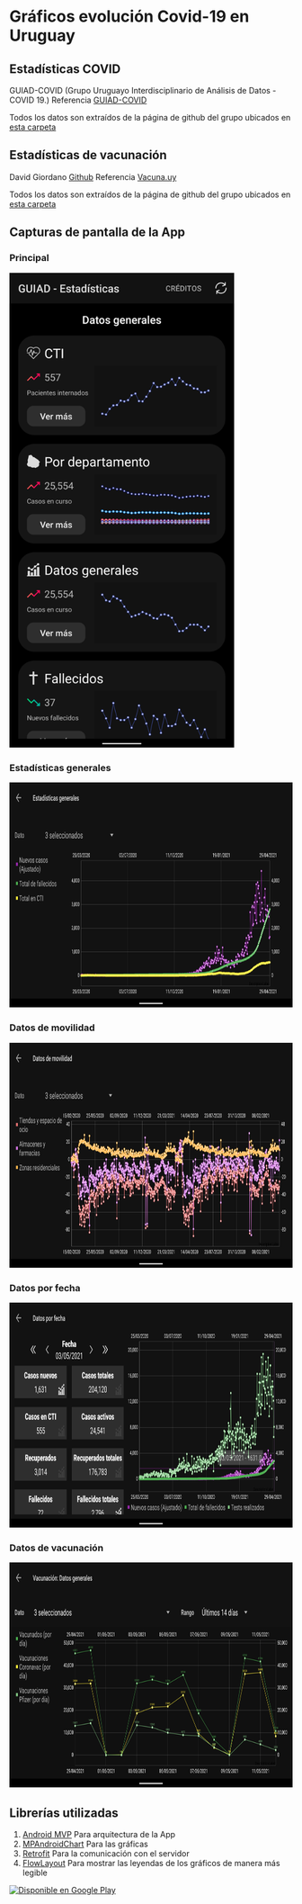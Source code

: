 # Gráficos evolución Covid-19 en Uruguay
 
## Estadísticas COVID
GUIAD-COVID (Grupo Uruguayo Interdisciplinario de Análisis de Datos - COVID 19.)
Referencia [GUIAD-COVID](https://guiad-covid.github.io/)

Todos los datos son extraídos de la página de github del grupo ubicados en [esta carpeta](https://github.com/GUIAD-COVID/datos-y-visualizaciones-GUIAD/tree/master/datos)

## Estadísticas de vacunación
David Giordano [Github](https://github.com/3dgiordano/covid-19-uy-vacc-data)
Referencia [Vacuna.uy](https://vacuna.uy/)

Todos los datos son extraídos de la página de github del grupo ubicados en [esta carpeta](https://github.com/3dgiordano/covid-19-uy-vacc-data/tree/main/data)


Capturas de pantalla de la App
-
### Principal
<img alt='Principal' src='googleplay/ss8.png' width='400'/>

### Estadísticas generales
<img alt='Estadísticas generales' src='googleplay/ss3.png' height='400'/>

### Datos de movilidad
<img alt='Datos de movilidad' src='googleplay/ss4.png' height='400'/>

### Datos por fecha
<img alt='Datos por fecha' src='googleplay/ss6.png' height='400'/>

### Datos de vacunación
<img alt='Datos de vacunación' src='googleplay/ss9.png' height='400'/>


Librerías utilizadas
-

1. [Android MVP](https://github.com/marcherdiego/android_mvp) Para arquitectura de la App
2. [MPAndroidChart](https://github.com/PhilJay/MPAndroidChart) Para las gráficas
3. [Retrofit](http://square.github.io/retrofit/) Para la comunicación con el servidor
4. [FlowLayout](https://github.com/nex3z/FlowLayout) Para mostrar las leyendas de los gráficos de manera más legible

<a href='https://play.google.com/store/apps/details?id=uy.com.nerdscorner.guiad.stats&pcampaignid=pcampaignidMKT-Other-global-all-co-prtnr-py-PartBadge-Mar2515-1'>
<img alt='Disponible en Google Play' src='https://play.google.com/intl/en_us/badges/static/images/badges/es-419_badge_web_generic.png' width='200'/>
</a>
